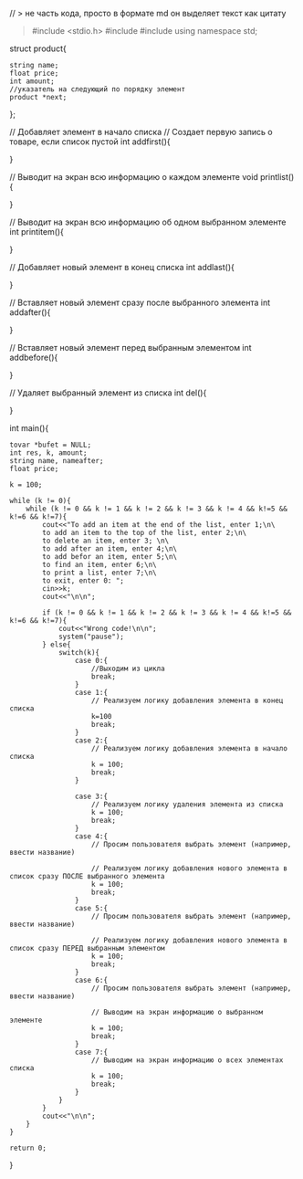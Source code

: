 // > не часть кода, просто в формате md он выделяет текст как цитату
> #include <stdio.h>
#include <iostream>
#include <cstdlib>
using namespace std;

struct product{
    
    string name;
    float price;
    int amount;
    //указатель на следующий по порядку элемент
    product *next;
    
};

// Добавляет элемент в начало списка
// Создает первую запись о товаре, если список пустой
int addfirst(){

}


// Выводит на экран всю информацию о каждом элементе
void printlist(){
    
}

// Выводит на экран всю информацию об одном выбранном элементе
int printitem(){

}

// Добавляет новый элемент в конец списка
int addlast(){
    
}

// Вставляет новый элемент сразу после выбранного элемента
int addafter(){
    
}

// Вставляет новый элемент перед выбранным элементом
int addbefore(){
    
}


// Удаляет выбранный элемент из списка
int del(){
    
}

int main(){
    
    tovar *bufet = NULL;
    int res, k, amount;
    string name, nameafter;
    float price;
    
    k = 100;
    
    while (k != 0){
        while (k != 0 && k != 1 && k != 2 && k != 3 && k != 4 && k!=5 && k!=6 && k!=7){
            cout<<"To add an item at the end of the list, enter 1;\n\
            to add an item to the top of the list, enter 2;\n\
            to delete an item, enter 3; \n\
            to add after an item, enter 4;\n\
            to add befor an item, enter 5;\n\
            to find an item, enter 6;\n\
            to print a list, enter 7;\n\
            to exit, enter 0: ";
            cin>>k;
            cout<<"\n\n";
        
            if (k != 0 && k != 1 && k != 2 && k != 3 && k != 4 && k!=5 && k!=6 && k!=7){
                cout<<"Wrong code!\n\n";
                system("pause");
            } else{
                switch(k){
                    case 0:{
                        //Выходим из цикла
                        break;
                    }
                    case 1:{
                        // Реализуем логику добавления элемента в конец списка
                        k=100
                        break;
                    }
                    case 2:{
                        // Реализуем логику добавления элемента в начало списка
                        k = 100;
                        break;
                    }
                    
                    case 3:{
                        // Реализуем логику удаления элемента из списка
                        k = 100;
                        break;
                    }
                    case 4:{
                        // Просим пользователя выбрать элемент (например, ввести название)
                        
                        // Реализуем логику добавления нового элемента в список сразу ПОСЛЕ выбранного элемента
                        k = 100;
                        break;
                    }
                    case 5:{
                        // Просим пользователя выбрать элемент (например, ввести название)
                
                        // Реализуем логику добавления нового элемента в список сразу ПЕРЕД выбранным элементом
                        k = 100;
                        break;
                    }
                    case 6:{
                        // Просим пользователя выбрать элемент (например, ввести название)
                        
                        // Выводим на экран информацию о выбранном элементе
                        k = 100;
                        break;
                    }
                    case 7:{
                        // Выводим на экран информацию о всех элементах списка
                        k = 100;
                        break;
                    }
                }
            }
            cout<<"\n\n";
        }
    }
    
    return 0;
}
